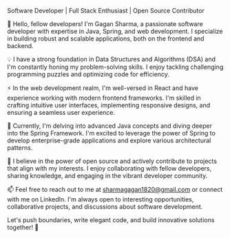 

<!--
**Gagansharma27/gagansharma27** is a ✨ _special_ ✨ repository because its `README.md` (this file) appears on your GitHub profile.

Here are some ideas to get you started:

- 🔭 I’m currently working on ...
- 🌱 I’m currently learning ...
- 👯 I’m looking to collaborate on ...
- 🤔 I’m looking for help with ...
- 💬 Ask me about ...
- 📫 How to reach me: ...
- 😄 Pronouns: ...
- ⚡ Fun fact: ...
-->

Software Developer | Full Stack Enthusiast | Open Source Contributor

👋 Hello, fellow developers! I'm Gagan Sharma, a passionate software developer with expertise in Java, Spring, and web development. I specialize in building robust and scalable applications, both on the frontend and backend.

💡 I have a strong foundation in Data Structures and Algorithms (DSA) and I'm constantly honing my problem-solving skills. I enjoy tackling challenging programming puzzles and optimizing code for efficiency.

⚡ In the web development realm, I'm well-versed in React and have experience working with modern frontend frameworks. I'm skilled in crafting intuitive user interfaces, implementing responsive designs, and ensuring a seamless user experience.

🌱 Currently, I'm delving into advanced Java concepts and diving deeper into the Spring Framework. I'm excited to leverage the power of Spring to develop enterprise-grade applications and explore various architectural patterns.

🌟 I believe in the power of open source and actively contribute to projects that align with my interests. I enjoy collaborating with fellow developers, sharing knowledge, and engaging in the vibrant developer community.

📫 Feel free to reach out to me at sharmagagan1820@gmail.com or connect with me on LinkedIn. I'm always open to interesting opportunities, collaborative projects, and discussions about software development.

Let's push boundaries, write elegant code, and build innovative solutions together! 🚀
